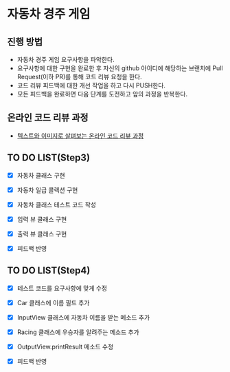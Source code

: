 # 자동차 경주 게임
## 진행 방법
* 자동차 경주 게임 요구사항을 파악한다.
* 요구사항에 대한 구현을 완료한 후 자신의 github 아이디에 해당하는 브랜치에 Pull Request(이하 PR)를 통해 코드 리뷰 요청을 한다.
* 코드 리뷰 피드백에 대한 개선 작업을 하고 다시 PUSH한다.
* 모든 피드백을 완료하면 다음 단계를 도전하고 앞의 과정을 반복한다.

## 온라인 코드 리뷰 과정
* [텍스트와 이미지로 살펴보는 온라인 코드 리뷰 과정](https://github.com/next-step/nextstep-docs/tree/master/codereview)

## TO DO LIST(Step3)
- [x] 자동차 클래스 구현
- [x] 자동차 일급 콜렉션 구현
- [x] 자동차 클래스 테스트 코드 작성
- [x] 입력 뷰 클래스 구현
- [x] 출력 뷰 클래스 구현

- [x] 피드백 반영

## TO DO LIST(Step4)
- [x] 테스트 코드를 요구사항에 맞게 수정
- [x] Car 클래스에 이름 필드 추가
- [x] InputView 클래스에 자동차 이름을 받는 메소드 추가
- [x] Racing 클래스에 우승자를 알려주는 메소드 추가
- [x] OutputView.printResult 메소드 수정

- [x] 피드백 반영